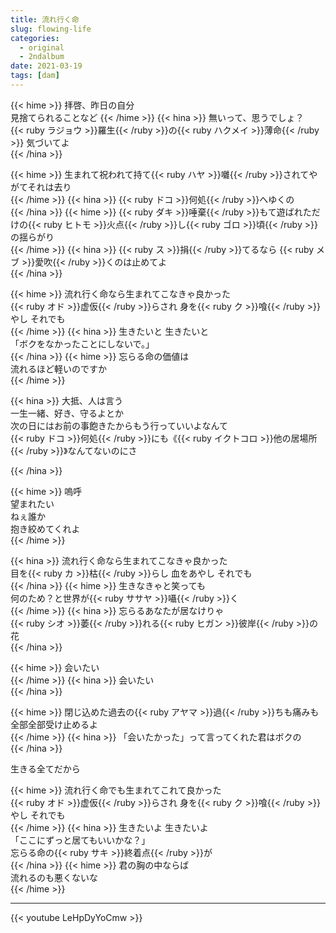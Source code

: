 ```yaml
---
title: 流れ行く命
slug: flowing-life
categories:
  - original
  - 2ndalbum
date: 2021-03-19
tags: [dam]
---
```


{{< hime >}}
拝啓、昨日の自分  
見捨てられることなど 
{{< /hime >}}
{{< hina >}}
無いって、思うでしょ？  
{{< ruby ラジョウ >}}羅生{{< /ruby >}}の{{< ruby ハクメイ >}}薄命{{< /ruby >}} 気づいてよ  
{{< /hina >}}

{{< hime >}}
生まれて祝われて持て{{< ruby ハヤ >}}囃{{< /ruby >}}されてやがてそれは去り  
{{< /hime >}}
{{< hina >}}
{{< ruby ドコ >}}何処{{< /ruby >}}へゆくの  
{{< /hina >}}
{{< hime >}}
{{< ruby ダキ >}}唾棄{{< /ruby >}}もて遊ばれただけの{{< ruby ヒトモ >}}火点{{< /ruby >}}し{{< ruby ゴロ >}}頃{{< /ruby >}}の揺らがり  
{{< /hime >}}
{{< hina >}}
{{< ruby ス >}}捐{{< /ruby >}}てるなら {{< ruby メブ >}}愛吹{{< /ruby >}}くのは止めてよ  
{{< /hina >}}

{{< hime >}}
流れ行く命なら生まれてこなきゃ良かった  
{{< ruby オド >}}虚仮{{< /ruby >}}らされ 身を{{< ruby ク >}}喰{{< /ruby >}}やし それでも  
{{< /hime >}}
{{< hina >}}
生きたいと 生きたいと  
「ボクをなかったことにしないで。」  
{{< /hina >}}
{{< hime >}}
忘らる命の価値は  
流れるほど軽いのですか  
{{< /hime >}}

{{< hina >}}
大抵、人は言う  
一生一緒、好き、守るよとか  
次の日にはお前の事飽きたからもう行っていいよなんて  
{{< ruby ドコ >}}何処{{< /ruby >}}にも《{{< ruby イクトコロ >}}他の居場所{{< /ruby >}}》なんてないのにさ  

{{< /hina >}}

{{< hime >}}
嗚呼  
望まれたい  
ねぇ誰か  
抱き絞めてくれよ  
{{< /hime >}}

{{< hina >}}
流れ行く命なら生まれてこなきゃ良かった  
目を{{< ruby カ >}}枯{{< /ruby >}}らし 血をあやし それでも  
{{< /hina >}}
{{< hime >}}
生きなきゃと笑っても  
何のため？と世界が{{< ruby ササヤ >}}囁{{< /ruby >}}く  
{{< /hime >}}
{{< hina >}}
忘らるあなたが居なけりゃ  
{{< ruby シオ >}}萎{{< /ruby >}}れる{{< ruby ヒガン >}}彼岸{{< /ruby >}}の花  
{{< /hina >}}

{{< hime >}}
会いたい  
{{< /hime >}}
{{< hina >}}
会いたい  
{{< /hina >}}

{{< hime >}}
閉じ込めた過去の{{< ruby アヤマ >}}過{{< /ruby >}}ちも痛みも  
全部全部受け止めるよ  
{{< /hime >}}
{{< hina >}}
「会いたかった」って言ってくれた君はボクの  
{{< /hina >}}

生きる全てだから  

{{< hime >}}
流れ行く命でも生まれてこれて良かった  
{{< ruby オド >}}虚仮{{< /ruby >}}らされ 身を{{< ruby ク >}}喰{{< /ruby >}}やし それでも  
{{< /hime >}}
{{< hina >}}
生きたいよ 生きたいよ  
「ここにずっと居てもいいかな？」  
忘らる命の{{< ruby サキ >}}終着点{{< /ruby >}}が  
{{< /hina >}}
{{< hime >}}
君の胸の中ならば  
流れるのも悪くないな  
{{< /hime >}}

---

{{< youtube LeHpDyYoCmw >}}